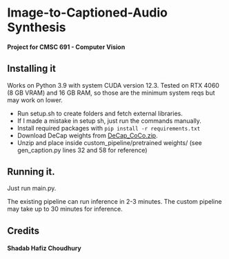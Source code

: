 # Image-to-Captioned-Audio Synthesis

#### Project for CMSC 691 - Computer Vision

## Installing it

Works on Python 3.9 with system CUDA version 12.3. Tested on RTX 4060 (8 GB VRAM) and 16 GB RAM, so those are the minimum system reqs but may work on lower.
* Run setup.sh to create folders and fetch external libraries. 
* If I made a mistake in setup sh, just run the commands manually.
* Install required packages with `pip install -r requirements.txt`
* Download DeCap weights from [DeCap_CoCo.zip](https://drive.google.com/file/d/17FSoiiUg9emL3Y2TWLG9-HKUQ_J1H9WL/view?usp=sharing).
* Unzip and place inside custom_pipeline/pretrained weights/ (see gen_caption.py lines 32 and 58 for reference)

## Running it.

Just run main.py.

The existing pipeline can run inference in 2-3 minutes. The custom pipeline may take up to 30 minutes for inference.

## Credits

#### Shadab Hafiz Choudhury